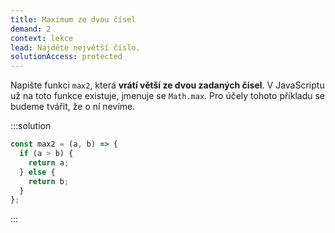 ```yaml
---
title: Maximum ze dvou čísel
demand: 2
context: lekce
lead: Najděte největší číslo.
solutionAccess: protected
---
```


Napište funkci `max2`, která **vrátí větší ze dvou zadaných čísel**. V JavaScriptu už na toto funkce existuje, jmenuje se `Math.max`. Pro účely tohoto příkladu se budeme tvářit, že o ní nevíme.

:::solution

```js
const max2 = (a, b) => {
  if (a > b) {
    return a;
  } else {
    return b;
  }
};
```

:::
